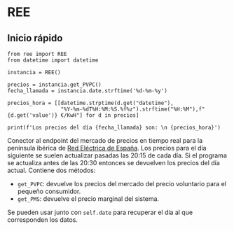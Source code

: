 # REE
## Inicio rápido
```
from ree import REE
from datetime import datetime

instancia = REE()

precios = instancia.get_PVPC()
fecha_llamada = instancia.date.strftime('%d-%m-%y')

precios_hora = [[datetime.strptime(d.get("datetime"),
                 "%Y-%m-%dT%H:%M:%S.%f%z").strftime("%H:%M"),f"{d.get('value')} €/KwH"] for d in precios]

print(f'Los precios del día {fecha_llamada} son: \n {precios_hora}')
```

Conector al endpoint del mercado de precios en tiempo real para la península ibérica de [Red Eléctrica de España](https://www.ree.es/es/apidatos).
Los precios para el día siguiente se suelen actualizar pasadas las 20:15 de cada día. Si el programa se actualiza antes de las 20:30 entonces se devuelven los precios del día actual.
Contiene dos métodos:
  - ```get_PVPC```: devuelve los precios del mercado del precio voluntario para el pequeño consumidor.
  - ```get_PMS```: devuelve el precio marginal del sistema.

Se pueden usar junto con ```self.date``` para recuperar el día al que corresponden los datos.
